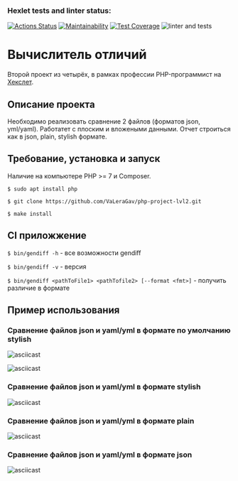 ### Hexlet tests and linter status:
[![Actions Status](https://github.com/VaLeraGav/php-project-lvl2/workflows/hexlet-check/badge.svg)](https://github.com/VaLeraGav/php-project-48/actions)
[![Maintainability](https://api.codeclimate.com/v1/badges/a5f903c3f592db3650ab/maintainability)](https://codeclimate.com/github/VaLeraGav/php-project-lvl2/maintainability)
[![Test Coverage](https://api.codeclimate.com/v1/badges/a5f903c3f592db3650ab/test_coverage)](https://codeclimate.com/github/VaLeraGav/php-project-lvl2/test_coverage)
![linter and tests](https://github.com/VaLeraGav/php-project-lvl2/workflows/linter%20and%20tests/badge.svg)


# Вычислитель отличий
Второй проект из четырёх, в рамках профессии PHP-программист на [Хекслет](https://ru.hexlet.io/professions/php).

## Описание проекта
Необходимо реализовать сравнение 2 файлов (форматов json, yml/yaml). Работатет с плоским и вложеными данными. Отчет строиться как в json, plain, stylish формате.

## Требование, установка и запуск
Наличие на компьютере PHP >= 7 и Composer.
```
$ sudo apt install php

$ git clone https://github.com/VaLeraGav/php-project-lvl2.git

$ make install
```

## CI приложжение

`$ bin/gendiff -h` - все возможности gendiff

`$ bin/gendiff -v`  - версия

`$ bin/gendiff <pathToFile1> <pathTofile2> [--format <fmt>]`  - получить 
различие в <fmt> формате

## Пример использования

### Сравнение файлов json и yaml/yml в формате по умолчанию stylish
![asciicast](https://asciinema.org/a/I8YGArIAn9fxAxTj7xNLf4ox3.svg)

![asciicast](https://asciinema.org/a/PJlHF0XTJQxy4vG1gwk1JBYsv.svg)

### Сравнение файлов json и yaml/yml в формате stylish
![asciicast](https://asciinema.org/a/UTS850TgHdX5pXKqOsmV53Ey9.svg)

### Сравнение файлов json и yaml/yml в формате plain
![asciicast](https://asciinema.org/a/GBorRO2qB9KOYdSKLfyGYrwYi.svg)

### Сравнение файлов json и yaml/yml в формате json
![asciicast](https://asciinema.org/a/m1ol4r9ABcVbrHdV3440BrMDw.svg)
